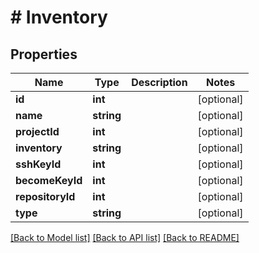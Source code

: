 # # Inventory

## Properties

Name | Type | Description | Notes
------------ | ------------- | ------------- | -------------
**id** | **int** |  | [optional]
**name** | **string** |  | [optional]
**projectId** | **int** |  | [optional]
**inventory** | **string** |  | [optional]
**sshKeyId** | **int** |  | [optional]
**becomeKeyId** | **int** |  | [optional]
**repositoryId** | **int** |  | [optional]
**type** | **string** |  | [optional]

[[Back to Model list]](../../README.md#models) [[Back to API list]](../../README.md#endpoints) [[Back to README]](../../README.md)
